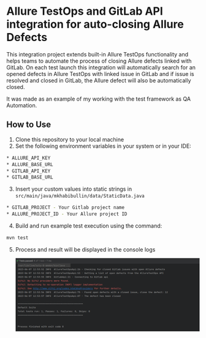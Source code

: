 # Allure TestOps and GitLab API integration for auto-closing Allure Defects

This integration project extends built-in Allure TestOps functionality and helps teams to automate the process of
closing
Allure defects linked with GitLab. On each test launch this integration will automatically search for an opened
defects in Allure TestOps with linked issue in GitLab and if issue is resolved and closed in GitLab, the
Allure defect will also be automatically closed.

It was made as an example of my working with the test framework as QA Automation.

## How to Use

1. Clone this repository to your local machine
2. Set the following environment variables in your system or in your IDE:

```bash
* ALLURE_API_KEY 
* ALLURE_BASE_URL 
* GITLAB_API_KEY
* GITLAB_BASE_URL
```
3. Insert your custom values into static strings in `src/main/java/mkhabibullin/data/StaticData.java`
```bash
* GITLAB_PROJECT - Your Gitlab project name
* ALLURE_PROJECT_ID - Your Allure project ID
```
4. Build and run example test execution using the command:
```bash
mvn test
```
5. Process and result will be displayed in the console logs

   ![001.png](img/001.png)
